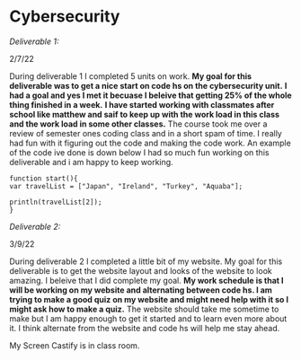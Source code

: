 # Cybersecurity
*Deliverable 1:*

2/7/22

During deliverable 1 I completed 5 units on work. __My goal for this deliverable was to get a nice start on code hs on the cybersecurity unit.__
 __I had a goal and yes I met it becuase I beleive that getting 25% of the whole thing finished in a week.__ __I have started working with classmates after school like matthew and saif to keep up with the work load in this class and the work load in some other classes.__ The course took me over a review of semester ones coding class and in a short spam of time. I really had fun with it figuring out the code and making the code work. An example of the code ive done is down below I had so much fun working on this deliverable and i am happy to keep working.
 
 ```// Write your code here
function start(){
var travelList = ["Japan", "Ireland", "Turkey", "Aquaba"];

println(travelList[2]);
}
```
*Deliverable 2:*

3/9/22

During deliverable 2 I completed a little bit of my website. My goal for this deliverable is to get the website layout and looks of the website to look amazing. I beleive that I did complete my goal. __My work schedule is that I will be working on my website and alternating between code hs. I am trying to make a good quiz on my website and might need help with it so I might ask how to make a quiz.__ The website should take me sometime to make but I am happy enough to get it started and to learn even more about it. I think alternate from the website and code hs will help me stay ahead. 

My Screen Castify is in class room.

